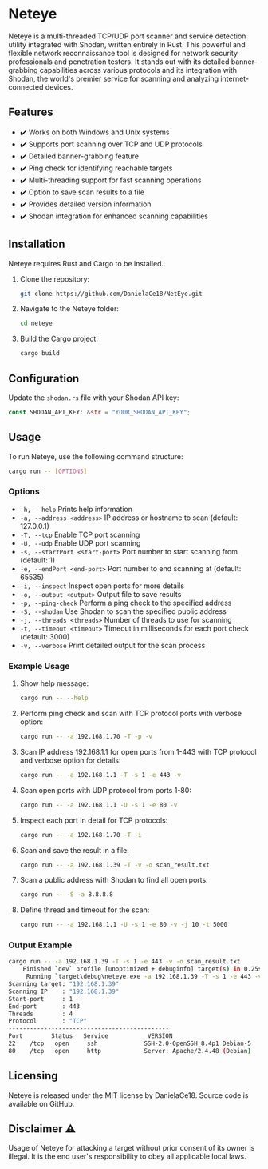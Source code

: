 
# Neteye

Neteye is a multi-threaded TCP/UDP port scanner and service detection utility integrated with Shodan, written entirely in Rust. This powerful and flexible network reconnaissance tool is designed for network security professionals and penetration testers. It stands out with its detailed banner-grabbing capabilities across various protocols and its integration with Shodan, the world's premier service for scanning and analyzing internet-connected devices.

## Features

- ✔️ Works on both Windows and Unix systems
- ✔️ Supports port scanning over TCP and UDP protocols
- ✔️ Detailed banner-grabbing feature
- ✔️ Ping check for identifying reachable targets
- ✔️ Multi-threading support for fast scanning operations
- ✔️ Option to save scan results to a file
- ✔️ Provides detailed version information
- ✔️ Shodan integration for enhanced scanning capabilities

## Installation

Neteye requires Rust and Cargo to be installed.

1. Clone the repository:
    ```sh
    git clone https://github.com/DanielaCe18/NetEye.git
    ```

2. Navigate to the Neteye folder:
    ```sh
    cd neteye
    ```

3. Build the Cargo project:
    ```sh
    cargo build
    ```

## Configuration

Update the `shodan.rs` file with your Shodan API key:
```rust
const SHODAN_API_KEY: &str = "YOUR_SHODAN_API_KEY";
```

## Usage

To run Neteye, use the following command structure:
```sh
cargo run -- [OPTIONS]
```

### Options

- `-h, --help`                      Prints help information
- `-a, --address <address>`         IP address or hostname to scan (default: 127.0.0.1)
- `-T, --tcp`                       Enable TCP port scanning
- `-U, --udp`                       Enable UDP port scanning
- `-s, --startPort <start-port>`    Port number to start scanning from (default: 1)
- `-e, --endPort <end-port>`        Port number to end scanning at (default: 65535)
- `-i, --inspect`                   Inspect open ports for more details
- `-o, --output <output>`           Output file to save results
- `-p, --ping-check`                Perform a ping check to the specified address
- `-S, --shodan`                    Use Shodan to scan the specified public address
- `-j, --threads <threads>`         Number of threads to use for scanning
- `-t, --timeout <timeout>`         Timeout in milliseconds for each port check (default: 3000)
- `-v, --verbose`                   Print detailed output for the scan process

### Example Usage

1. Show help message:
    ```sh
    cargo run -- --help
    ```

2. Perform ping check and scan with TCP protocol ports with verbose option:
    ```sh
    cargo run -- -a 192.168.1.70 -T -p -v
    ```

3. Scan IP address 192.168.1.1 for open ports from 1-443 with TCP protocol and verbose option for details:
    ```sh
    cargo run -- -a 192.168.1.1 -T -s 1 -e 443 -v
    ```

4. Scan open ports with UDP protocol from ports 1-80:
    ```sh
    cargo run -- -a 192.168.1.1 -U -s 1 -e 80 -v
    ```

5. Inspect each port in detail for TCP protocols:
    ```sh
    cargo run -- -a 192.168.1.70 -T -i
    ```

6. Scan and save the result in a file:
    ```sh
    cargo run -- -a 192.168.1.39 -T -v -o scan_result.txt
    ```

7. Scan a public address with Shodan to find all open ports:
    ```sh
    cargo run -- -S -a 8.8.8.8
    ```

8. Define thread and timeout for the scan:
    ```sh
    cargo run -- -a 192.168.1.1 -U -s 1 -e 80 -v -j 10 -t 5000
    ```

### Output Example

```sh
cargo run -- -a 192.168.1.39 -T -s 1 -e 443 -v -o scan_result.txt 
    Finished `dev` profile [unoptimized + debuginfo] target(s) in 0.25s
     Running `target\debug\neteye.exe -a 192.168.1.39 -T -s 1 -e 443 -v -o scan_result.txt`
Scanning target: "192.168.1.39"
Scanning IP    : "192.168.1.39"
Start-port     : 1
End-port       : 443
Threads        : 4
Protocol       : "TCP"
---------------------------------------------
Port        Status   Service           VERSION
22    /tcp   open     ssh             SSH-2.0-OpenSSH_8.4p1 Debian-5
80    /tcp   open     http            Server: Apache/2.4.48 (Debian)
```

## Licensing

Neteye is released under the MIT license by DanielaCe18. Source code is available on GitHub.

## Disclaimer ⚠️

Usage of Neteye for attacking a target without prior consent of its owner is illegal. It is the end user's responsibility to obey all applicable local laws.
